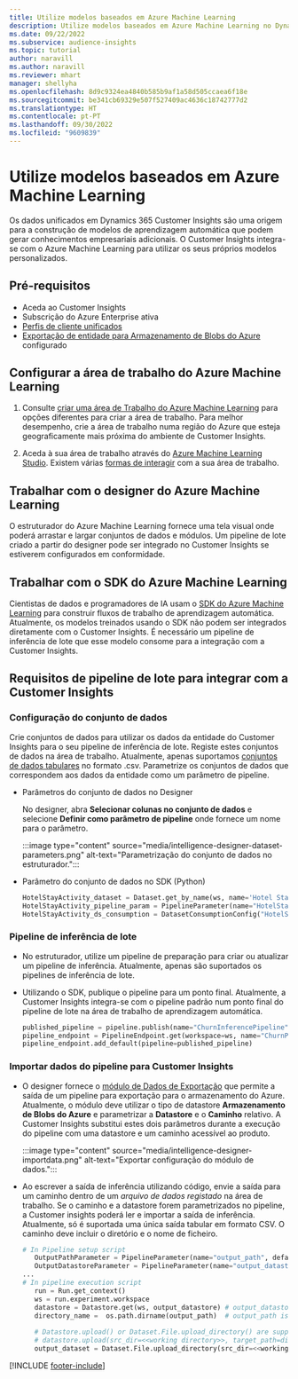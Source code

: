 ```yaml
---
title: Utilize modelos baseados em Azure Machine Learning
description: Utilize modelos baseados em Azure Machine Learning no Dynamics 365 Customer Insights.
ms.date: 09/22/2022
ms.subservice: audience-insights
ms.topic: tutorial
author: naravill
ms.author: naravill
ms.reviewer: mhart
manager: shellyha
ms.openlocfilehash: 8d9c9324ea4840b585b9af1a58d505ccaea6f18e
ms.sourcegitcommit: be341cb69329e507f527409ac4636c18742777d2
ms.translationtype: HT
ms.contentlocale: pt-PT
ms.lasthandoff: 09/30/2022
ms.locfileid: "9609839"
---
```

# <a name="use-azure-machine-learning-based-models"></a>Utilize modelos baseados em Azure Machine Learning

Os dados unificados em Dynamics 365 Customer Insights são uma origem para a construção de modelos de aprendizagem automática que podem gerar conhecimentos empresariais adicionais. O Customer Insights integra-se com o Azure Machine Learning para utilizar os seus próprios modelos personalizados.

## <a name="prerequisites"></a>Pré-requisitos

- Aceda ao Customer Insights
- Subscrição do Azure Enterprise ativa
- [Perfis de cliente unificados](data-unification.md)
- [Exportação de entidade para Armazenamento de Blobs do Azure](export-azure-blob-storage.md) configurado

## <a name="set-up-azure-machine-learning-workspace"></a>Configurar a área de trabalho do Azure Machine Learning

1. Consulte [criar uma área de Trabalho do Azure Machine Learning](/azure/machine-learning/concept-workspace#-create-a-workspace) para opções diferentes para criar a área de trabalho. Para melhor desempenho, crie a área de trabalho numa região do Azure que esteja geograficamente mais próxima do ambiente de Customer Insights.

1. Aceda à sua área de trabalho através do [Azure Machine Learning Studio](https://ml.azure.com/). Existem várias [formas de interagir](/azure/machine-learning/concept-workspace#tools-for-workspace-interaction) com a sua área de trabalho.

## <a name="work-with-azure-machine-learning-designer"></a>Trabalhar com o designer do Azure Machine Learning

O estruturador do Azure Machine Learning fornece uma tela visual onde poderá arrastar e largar conjuntos de dados e módulos. Um pipeline de lote criado a partir do designer pode ser integrado no Customer Insights se estiverem configurados em conformidade. 

## <a name="working-with-azure-machine-learning-sdk"></a>Trabalhar com o SDK do Azure Machine Learning

Cientistas de dados e programadores de IA usam o [SDK do Azure Machine Learning](/python/api/overview/azure/ml/?preserve-view=true&view=azure-ml-py) para construir fluxos de trabalho de aprendizagem automática. Atualmente, os modelos treinados usando o SDK não podem ser integrados diretamente com o Customer Insights. É necessário um pipeline de inferência de lote que esse modelo consome para a integração com a Customer Insights.

## <a name="batch-pipeline-requirements-to-integrate-with-customer-insights"></a>Requisitos de pipeline de lote para integrar com a Customer Insights

### <a name="dataset-configuration"></a>Configuração do conjunto de dados

Crie conjuntos de dados para utilizar os dados da entidade do Customer Insights para o seu pipeline de inferência de lote. Registe estes conjuntos de dados na área de trabalho. Atualmente, apenas suportamos [conjuntos de dados tabulares](/azure/machine-learning/how-to-create-register-datasets#tabulardataset) no formato .csv. Parametrize os conjuntos de dados que correspondem aos dados da entidade como um parâmetro de pipeline.

- Parâmetros do conjunto de dados no Designer

  No designer, abra **Selecionar colunas no conjunto de dados** e selecione **Definir como parâmetro de pipeline** onde fornece um nome para o parâmetro.

  :::image type="content" source="media/intelligence-designer-dataset-parameters.png" alt-text="Parametrização do conjunto de dados no estruturador.":::

- Parâmetro do conjunto de dados no SDK (Python)

   ```python
   HotelStayActivity_dataset = Dataset.get_by_name(ws, name='Hotel Stay Activity Data')
   HotelStayActivity_pipeline_param = PipelineParameter(name="HotelStayActivity_pipeline_param", default_value=HotelStayActivity_dataset)
   HotelStayActivity_ds_consumption = DatasetConsumptionConfig("HotelStayActivity_dataset", HotelStayActivity_pipeline_param)
   ```

### <a name="batch-inference-pipeline"></a>Pipeline de inferência de lote
  
- No estruturador, utilize um pipeline de preparação para criar ou atualizar um pipeline de inferência. Atualmente, apenas são suportados os pipelines de inferência de lote.

- Utilizando o SDK, publique o pipeline para um ponto final. Atualmente, a Customer Insights integra-se com o pipeline padrão num ponto final do pipeline de lote na área de trabalho de aprendizagem automática.

   ```python
   published_pipeline = pipeline.publish(name="ChurnInferencePipeline", description="Published Churn Inference pipeline")
   pipeline_endpoint = PipelineEndpoint.get(workspace=ws, name="ChurnPipelineEndpoint") 
   pipeline_endpoint.add_default(pipeline=published_pipeline)
   ```

### <a name="import-pipeline-data-into-customer-insights"></a>Importar dados do pipeline para Customer Insights

- O designer fornece o [módulo de Dados de Exportação](/azure/machine-learning/algorithm-module-reference/export-data) que permite a saída de um pipeline para exportação para o armazenamento do Azure. Atualmente, o módulo deve utilizar o tipo de datastore **Armazenamento de Blobs do Azure** e parametrizar a **Datastore** e o **Caminho** relativo. A Customer Insights substitui estes dois parâmetros durante a execução do pipeline com uma datastore e um caminho acessível ao produto.

  :::image type="content" source="media/intelligence-designer-importdata.png" alt-text="Exportar configuração do módulo de dados.":::

- Ao escrever a saída de inferência utilizando código, envie a saída para um caminho dentro de um *arquivo de dados registado* na área de trabalho. Se o caminho e a datastore forem parametrizados no pipeline, a Customer insights poderá ler e importar a saída de inferência. Atualmente, só é suportada uma única saída tabular em formato CSV. O caminho deve incluir o diretório e o nome de ficheiro.

   ```python
   # In Pipeline setup script
      OutputPathParameter = PipelineParameter(name="output_path", default_value="HotelChurnOutput/HotelChurnOutput.csv")
      OutputDatastoreParameter = PipelineParameter(name="output_datastore", default_value="workspaceblobstore")
   ...
   # In pipeline execution script
      run = Run.get_context()
      ws = run.experiment.workspace
      datastore = Datastore.get(ws, output_datastore) # output_datastore is parameterized
      directory_name =  os.path.dirname(output_path)  # output_path is parameterized.
      
      # Datastore.upload() or Dataset.File.upload_directory() are supported methods to uplaod the data
      # datastore.upload(src_dir=<<working directory>>, target_path=directory_name, overwrite=False, show_progress=True)
      output_dataset = Dataset.File.upload_directory(src_dir=<<working directory>>, target = (datastore, directory_name)) # Remove trailing "/" from directory_name
   ```


[!INCLUDE [footer-include](includes/footer-banner.md)]